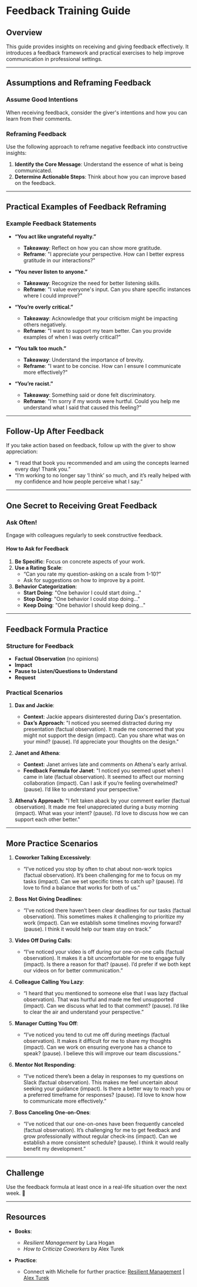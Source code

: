 # Feedback Training Guide

## Overview
This guide provides insights on receiving and giving feedback effectively. It introduces a feedback framework and practical exercises to help improve communication in professional settings.

---

## Assumptions and Reframing Feedback

### Assume Good Intentions
When receiving feedback, consider the giver's intentions and how you can learn from their comments.

### Reframing Feedback
Use the following approach to reframe negative feedback into constructive insights:

1. **Identify the Core Message**: Understand the essence of what is being communicated.
2. **Determine Actionable Steps**: Think about how you can improve based on the feedback.

---

## Practical Examples of Feedback Reframing

### Example Feedback Statements
- **“You act like ungrateful royalty.”**
  - **Takeaway**: Reflect on how you can show more gratitude.
  - **Reframe**: "I appreciate your perspective. How can I better express gratitude in our interactions?"

- **“You never listen to anyone.”**
  - **Takeaway**: Recognize the need for better listening skills.
  - **Reframe**: "I value everyone's input. Can you share specific instances where I could improve?"

- **“You’re overly critical.”**
  - **Takeaway**: Acknowledge that your criticism might be impacting others negatively.
  - **Reframe**: "I want to support my team better. Can you provide examples of when I was overly critical?"

- **“You talk too much.”**
  - **Takeaway**: Understand the importance of brevity.
  - **Reframe**: "I want to be concise. How can I ensure I communicate more effectively?"

- **“You’re racist.”**
  - **Takeaway**: Something said or done felt discriminatory.
  - **Reframe**: "I’m sorry if my words were hurtful. Could you help me understand what I said that caused this feeling?"

---

## Follow-Up After Feedback

If you take action based on feedback, follow up with the giver to show appreciation:
- “I read that book you recommended and am using the concepts learned every day! Thank you.”
- “I’m working to no longer say ‘I think’ so much, and it’s really helped with my confidence and how people perceive what I say.”

---

## One Secret to Receiving Great Feedback

### Ask Often!
Engage with colleagues regularly to seek constructive feedback.

#### How to Ask for Feedback
1. **Be Specific**: Focus on concrete aspects of your work.
2. **Use a Rating Scale**: 
   - “Can you rate my question-asking on a scale from 1-10?”
   - Ask for suggestions on how to improve by a point.
3. **Behavior Categorization**:
   - **Start Doing**: "One behavior I could start doing..."
   - **Stop Doing**: "One behavior I could stop doing..."
   - **Keep Doing**: "One behavior I should keep doing..."

---

## Feedback Formula Practice

### Structure for Feedback
- **Factual Observation** (no opinions) 
- **Impact** 
- **Pause to Listen/Questions to Understand**
- **Request**

### Practical Scenarios

1. **Dax and Jackie**:
   - **Context**: Jackie appears disinterested during Dax's presentation.
   - **Dax’s Approach**: "I noticed you seemed distracted during my presentation (factual observation). It made me concerned that you might not support the design (impact). Can you share what was on your mind? (pause). I’d appreciate your thoughts on the design."

2. **Janet and Athena**:
   - **Context**: Janet arrives late and comments on Athena's early arrival.
   - **Feedback Formula for Janet**: "I noticed you seemed upset when I came in late (factual observation). It seemed to affect our morning collaboration (impact). Can I ask if you’re feeling overwhelmed? (pause). I’d like to understand your perspective."

3. **Athena’s Approach**: "I felt taken aback by your comment earlier (factual observation). It made me feel unappreciated during a busy morning (impact). What was your intent? (pause). I’d love to discuss how we can support each other better."

---

## More Practice Scenarios

1. **Coworker Talking Excessively**:
   - “I’ve noticed you stop by often to chat about non-work topics (factual observation). It’s been challenging for me to focus on my tasks (impact). Can we set specific times to catch up? (pause). I’d love to find a balance that works for both of us.”

2. **Boss Not Giving Deadlines**:
   - “I’ve noticed there haven’t been clear deadlines for our tasks (factual observation). This sometimes makes it challenging to prioritize my work (impact). Can we establish some timelines moving forward? (pause). I think it would help our team stay on track.”

3. **Video Off During Calls**:
   - “I’ve noticed your video is off during our one-on-one calls (factual observation). It makes it a bit uncomfortable for me to engage fully (impact). Is there a reason for that? (pause). I’d prefer if we both kept our videos on for better communication.”

4. **Colleague Calling You Lazy**:
   - “I heard that you mentioned to someone else that I was lazy (factual observation). That was hurtful and made me feel unsupported (impact). Can we discuss what led to that comment? (pause). I’d like to clear the air and understand your perspective.”

5. **Manager Cutting You Off**:
   - “I’ve noticed you tend to cut me off during meetings (factual observation). It makes it difficult for me to share my thoughts (impact). Can we work on ensuring everyone has a chance to speak? (pause). I believe this will improve our team discussions.”

6. **Mentor Not Responding**:
   - “I’ve noticed there’s been a delay in responses to my questions on Slack (factual observation). This makes me feel uncertain about seeking your guidance (impact). Is there a better way to reach you or a preferred timeframe for responses? (pause). I’d love to know how to communicate more effectively.”

7. **Boss Canceling One-on-Ones**:
   - “I’ve noticed that our one-on-ones have been frequently canceled (factual observation). It’s challenging for me to get feedback and grow professionally without regular check-ins (impact). Can we establish a more consistent schedule? (pause). I think it would really benefit my development.”

---

## Challenge
Use the feedback formula at least once in a real-life situation over the next week. 💞

---

## Resources
- **Books**:
  - *Resilient Management* by Lara Hogan
  - *How to Criticize Coworkers* by Alex Turek

- **Practice**: 
  - Connect with Michelle for further practice: [Resilient Management](https://resilient-management.com/) | [Alex Turek](https://alexturek.com/2022-03-18-How-to-criticize-coworkers/)
